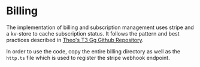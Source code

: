 # Billing

The implementation of billing and subscription management uses stripe and a kv-store to cache subscription status.
It follows the pattern and best practices described in [Theo's T3 Gg Github Repository](https://github.com/t3dotgg/stripe-recommendations).

In order to use the code, copy the entire billing directory as well as the `http.ts` file which is used to register the stripe webhook endpoint.
